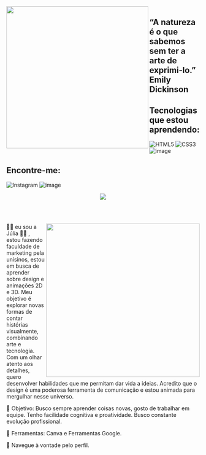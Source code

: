 <img align="left" width="370px" heidth="420px" src="https://github.com/JuuhSouza/JuuhSouza/assets/146949046/5f9f17f3-11e6-4321-89bc-f303f8a0f171">

## “A natureza é o que sabemos sem ter a arte de exprimi-lo.”  Emily Dickinson


## Tecnologias que estou aprendendo:

![HTML5](https://img.shields.io/badge/html5-%23E34F26.svg?style=for-the-badge&logo=html5&logoColor=white) 
![CSS3](https://img.shields.io/badge/css3-%231572B6.svg?style=for-the-badge&logo=css3&logoColor=white)
![image](https://github.com/user-attachments/assets/08287dd5-3464-4381-98db-6e38ac245600)


## Encontre-me:
![Instagram](https://img.shields.io/badge/Instagram-%23E4405F.svg?style=for-the-badge&logo=Instagram&logoColor=white)
![image](https://github.com/JuuhSouza/JuuhSouza/assets/146949046/295058c7-d817-4404-af1c-1f2a22b87e82)

</img>

<div align="center">

<a href="https://github.com/MarquinCss/github-readme-stats"><img align="center" src="https://github-readme-stats.vercel.app/api/top-langs/?username=JuuhSouza&layout=compact&theme=dark&hide_border=true" /></a> 





</img>

</div>

<br> <br>

<img src="https://raw.githubusercontent.com/MicaelliMedeiros/micaellimedeiros/master/image/computer-illustration.png" min-width="400px" max-width="400px" width="400px" align="right">

<p align="left"> 
🏳️‍🌈 eu sou a Júlia  🏳️‍🌈 , estou fazendo faculdade de marketing pela unisinos, estou em busca de aprender sobre design e animações 2D e 3D. Meu objetivo é explorar novas formas de contar histórias visualmente, combinando arte e tecnologia. Com um olhar atento aos detalhes, quero desenvolver habilidades que me permitam dar vida a ideias. Acredito que o design é uma poderosa ferramenta de comunicação e estou animada para mergulhar nesse universo.
</p>

<p align="left">
 
  🦄 Objetivo: Busco sempre aprender coisas novas, gosto de trabalhar em equipe.  Tenho facilidade cognitiva e proatividade. Busco constante evolução profissional.

<p align="left">
</p>

  💼 Ferramentas: Canva e Ferramentas Google.


<p align="left">
  💌 Navegue à vontade pelo perfil.
</p>
  



